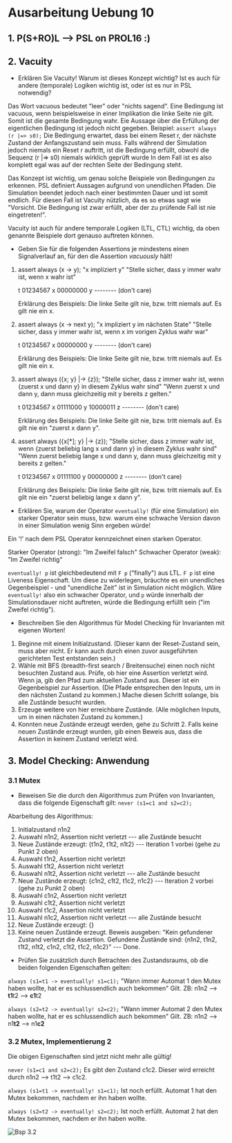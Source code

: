 # Ausarbeitung Uebung 10

## 1. P(S+RO)L  --> PSL on PROL16 :)

## 2. Vacuity

- Erklären Sie Vacuity! Warum ist dieses Konzept wichtig? Ist es auch für andere (temporale) Logiken wichtig ist, oder ist es nur in PSL notwendig?

Das Wort vacuous bedeutet "leer" oder "nichts sagend".
Eine Bedingung ist vacuous, wenn beispielsweise in einer Implikation die linke Seite nie gilt. Somit ist die gesamte Bedingung wahr. Eie Aussage über die Erfüllung der eigentlichen Bedingung ist jedoch nicht gegeben.
Beispiel: `assert always (r |=> s0);` Die Bedingung erwartet, dass bei einem Reset r, der nächste Zustand der Anfangszustand sein muss. Falls während der Simulation jedoch niemals ein Reset r auftritt, ist die Bedingung erfüllt, obwohl die Sequenz (r |=> s0) niemals wirklich geprüft wurde In dem Fall ist es also komplett egal was auf der rechten Seite der Bedingung steht.

Das Konzept ist wichtig, um genau solche Beispiele von Bedingungen zu erkennen. PSL definiert Aussagen aufgrund von unendlichen Pfaden. Die Simulation beendet jedoch nach einer bestimmten Dauer und ist somit endlich. Für diesen Fall ist Vacuity nützlich, da es so etwas sagt wie "Vorsicht. Die Bedingung ist zwar erfüllt, aber der zu prüfende Fall ist nie eingetreten!".

Vacuity ist auch für andere temporale Logiken (LTL, CTL) wichtig, da oben genannte Beispiele dort genauso auftreten können.

- Geben Sie für die folgenden Assertions je mindestens einen Signalverlauf an, für den die Assertion *vacuously* hält!

1. assert always (x -> y);
  "x impliziert y"
  "Stelle sicher, dass y immer wahr ist, wenn x wahr ist"

    t 01234567
    x 00000000
    y -------- (don't care)

    Erklärung des Beispiels:
      Die linke Seite gilt nie, bzw. tritt niemals auf.
      Es gilt nie ein x.

2. assert always (x -> next y);
  "x impliziert y im nächsten State"
  "Stelle sicher, dass y immer wahr ist, wenn x im vorigen Zyklus wahr war"

    t 01234567
    x 00000000
    y -------- (don't care)

    Erklärung des Beispiels:
      Die linke Seite gilt nie, bzw. tritt niemals auf.
      Es gilt nie ein x.

3. assert always ({x; y} |-> {z});
  "Stelle sicher, dass z immer wahr ist, wenn {zuerst x und dann y} in diesem Zyklus wahr sind"
  "Wenn zuerst x und dann y, dann muss gleichzeitig mit y bereits z gelten."

    t 01234567
    x 01111000
    y 10000011
    z -------- (don't care)

    Erklärung des Beispiels:
      Die linke Seite gilt nie, bzw. tritt niemals auf.
      Es gilt nie ein "zuerst x dann y".

4. assert always ({x[*]; y} |-> {z});
  "Stelle sicher, dass z immer wahr ist, wenn {zuerst beliebig lang x und dann y} in diesem Zyklus wahr sind"
  "Wenn zuerst beliebig lange x und dann y, dann muss gleichzeitig mit y bereits z gelten."

    t 01234567
    x 01111100
    y 00000000
    z -------- (don't care)

    Erklärung des Beispiels:
      Die linke Seite gilt nie, bzw. tritt niemals auf.
      Es gilt nie ein "zuerst beliebig lange x dann y".

- Erklären Sie, warum der Operator `eventually!` (für eine Simulation) ein starker Operator sein muss, bzw. warum eine schwache Version davon in einer Simulation wenig Sinn ergeben würde!

Ein '!' nach dem PSL Operator kennzeichnet einen starken Operator.

Starker Operator (strong): "Im Zweifel falsch"
Schwacher Operator (weak): "Im Zweifel richtig"

`eventually! p` ist gleichbedeutend mit `F p` ("finally") aus LTL.
`F p` ist eine Liveness Eigenschaft. Um diese zu widerlegen, bräuchte es ein unendliches Gegenbeispiel - und "unendliche Zeit" ist in Simulation nicht möglich. Wäre `eventually!` also ein schwacher Operator, und `p` würde innerhalb der Simulationsdauer nicht auftreten, würde die Bedingung erfüllt sein ("im Zweifel richtig").

- Beschreiben Sie den Algorithmus für Model Checking für Invarianten mit eigenen Worten!

1. Beginne mit einem Initialzustand.
    (Dieser kann der Reset-Zustand sein, muss aber nicht. Er kann auch durch einen zuvor ausgeführten gerichteten Test entstanden sein.)
2. Wähle mit BFS (breadth-first search / Breitensuche) einen noch nicht besuchten Zustand aus.
    Prüfe, ob hier eine Assertion verletzt wird. Wenn ja, gib den Pfad zum aktuellen Zustand aus. Dieser ist ein Gegenbeispiel zur Assertion.
    (Die Pfade entsprechen den Inputs, um in den nächsten Zustand zu kommen.)
    Mache diesen Schritt solange, bis alle Zustände besucht wurden.
3. Erzeuge weitere von hier erreichbare Zustände.
    (Alle möglichen Inputs, um in einen nächsten Zustand zu kommen.)
4. Konnten neue Zustände erzeugt werden, gehe zu Schritt 2.
   Falls keine neuen Zustände erzeugt wurden, gib einen Beweis aus, dass die Assertion in keinem Zustand verletzt wird.

## 3. Model Checking: Anwendung

### 3.1 Mutex

- Beweisen Sie die durch den Algorithmus zum Prüfen von Invarianten, dass die folgende Eigenschaft gilt: `never (s1=c1 and s2=c2);`

Abarbeitung des Algorithmus:

1. Initialzustand n1n2
2. Auswahl n1n2, Assertion nicht verletzt
--- alle Zustände besucht
3. Neue Zustände erzeugt: {t1n2, t1t2, n1t2}
--- Iteration 1 vorbei (gehe zu Punkt 2 oben)
4. Auswahl t1n2, Assertion nicht verletzt
5. Auswahl t1t2, Assertion nicht verletzt
6. Auswahl n1t2, Assertion nicht verletzt
--- alle Zustände besucht
7. Neue Zustände erzeugt: {c1n2, c1t2, t1c2, n1c2}
--- Iteration 2 vorbei (gehe zu Punkt 2 oben)
8. Auswahl c1n2, Assertion nicht verletzt
9. Auswahl c1t2, Assertion nicht verletzt
10. Auswahl t1c2, Assertion nicht verletzt
11. Auswahl n1c2, Assertion nicht verletzt
--- alle Zustände besucht
12. Neue Zustände erzeugt: {}
13. Keine neuen Zustände erzeugt. Beweis ausgeben:
    "Kein gefundener Zustand verletzt die Assertion.
     Gefundene Zustände sind: {n1n2, t1n2, t1t2, n1t2, c1n2, c1t2, t1c2, n1c2}"
--- Done.

- Prüfen Sie zusätzlich durch Betrachten des Zustandsraums, ob die beiden folgenden Eigenschaften gelten:

`always (s1=t1 -> eventually! s1=c1);`
"Wann immer Automat 1 den Mutex haben wollte, hat er es schlussendlich auch bekommen"
Gilt. ZB: n1n2 --> **t1**t2 --> **c1**t2

`always (s2=t2 -> eventually! s2=c2);`
"Wann immer Automat 2 den Mutex haben wollte, hat er es schlussendlich auch bekommen"
Gilt. ZB: n1n2 --> n1**t2** --> n1**c2**

### 3.2 Mutex, Implementierung 2

Die obigen Eigenschaften sind jetzt nicht mehr alle gültig!

`never (s1=c1 and s2=c2);`
Es gibt den Zustand c1c2. Dieser wird erreicht durch n1n2 --> t1t2 --> c1c2.

`always (s1=t1 -> eventually! s1=c1);`
Ist noch erfüllt. Automat 1 hat den Mutex bekommen, nachdem er ihn haben wollte.

`always (s2=t2 -> eventually! s2=c2);`
Ist noch erfüllt. Automat 2 hat den Mutex bekommen, nachdem er ihn haben wollte.

![Bsp 3.2](bsp3.png)
